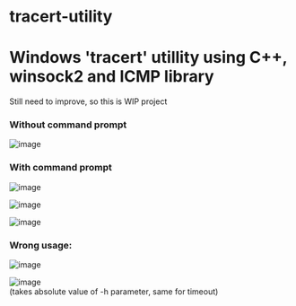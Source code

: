 # tracert-utility
<h1>Windows 'tracert' utillity using C++, winsock2 and ICMP library</h1>

Still need to improve, so this is WIP project

<h3>Without command prompt</h3>

![image](https://github.com/eternalowo/tracert-utility/assets/98911288/ee6a4f23-69f5-4b26-9bd0-b7eeffdb6197)

<h3>With command prompt</h3>

![image](https://github.com/eternalowo/tracert-utility/assets/98911288/350fe721-e844-41b3-97df-c0fd08419875)

![image](https://github.com/eternalowo/tracert-utility/assets/98911288/739657e5-7830-4d67-9b9e-c14b8e08c2b7)

![image](https://github.com/eternalowo/tracert-utility/assets/98911288/60731b09-adde-4178-b5fd-357c2e1fecd9)

<h3>Wrong usage:</h3>

![image](https://github.com/eternalowo/tracert-utility/assets/98911288/9bb7efce-3639-482c-afa0-ca9b13efbfa9)

![image](https://github.com/eternalowo/tracert-utility/assets/98911288/1e891abc-20a5-44ab-849b-ecdd884f2642)
<br>
(takes absolute value of -h parameter, same for timeout)
